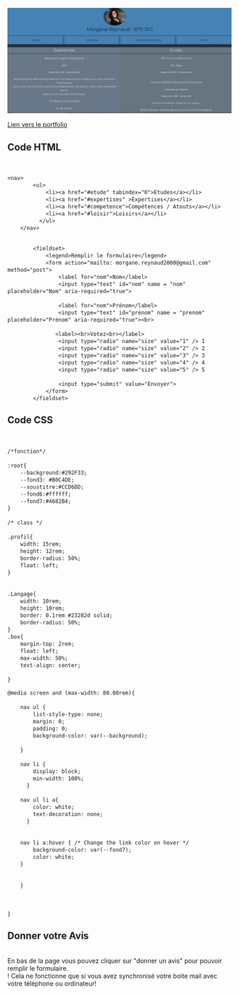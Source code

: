 


![screenshot](https://github.com/reynaud2000/Portfolio/blob/main/asset/Capture.PNG)

[Lien vers le portfolio](https://reynaud2000.github.io/Portfolio/index.html "Lien vers le portfolio")

## Code HTML

<br>

```
<nav>
        <ul>
            <li><a href="#etude" tabindex="0">Etudes</a></li>
            <li><a href="#expertises" >Expertises</a></li>
            <li><a href="#competence">Compétences / Atouts</a></li>
            <li><a href="#loisir">Loisirs</a></li>
          </ul> 
    </nav>
```

```

        <fieldset>
            <legend>Remplir le formulaire</legend>
            <form action="mailto: morgane.reynaud2000@gmail.com" method="post">
                <label for="nom">Nom</label>
                <input type="text" id="nom" name = "nom" placeholder="Nom" aria-required="true">

                <label for="nom">Prénom</label>
                <input type="text" id="prénom" name = "prenom" placeholder="Prénom" aria-required="true"><br>

               <label><br>Votez<br></label>
                <input type="radio" name="size" value="1" /> 1 
                <input type="radio" name="size" value="2" /> 2 
                <input type="radio" name="size" value="3" /> 3 
                <input type="radio" name="size" value="4" /> 4 
                <input type="radio" name="size" value="5" /> 5 

                <input type="submit" value="Envoyer">
            </form>
        </fieldset>
```

## Code CSS

<br>

```
/*fonction*/

:root{
    --background:#292F33;
    --fond3: #B0C4DE;
    --soustitre:#CCD6DD;
    --fond6:#ffffff;
    --fond7:#4682B4;
}

/* class */

.profil{
    width: 15rem;
    height: 12rem;
    border-radius: 50%;
    float: left;
}


.Langage{
    width: 10rem;
    height: 10rem;
    border: 0.1rem #23282d solid;
    border-radius: 50%;
}
.box{
    margin-top: 2rem;
    float: left;
    max-width: 50%;
    text-align: center;

}
```

```
@media screen and (max-width: 80.00rem){

    nav ul {
        list-style-type: none;
        margin: 0;
        padding: 0;
        background-color: var(--background);
        
    }
      
    nav li {
        display: block;
        min-width: 100%;
      }
    
    nav ul li a{
        color: white;
        text-decoration: none;
      }


    nav li a:hover { /* Change the link color on hover */
        background-color: var(--fond7);
        color: white;
    }

        
    }

    
  
}
```

## Donner votre Avis
<br>
En bas de la page vous pouvez cliquer sur "donner un avis" pour pouvoir remplir le formulaire. <br>
! Cela ne fonctionne que si vous avez synchronisé votre boite mail avec votre téléphone ou ordinateur!
